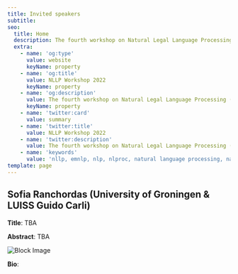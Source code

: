```yaml
---
title: Invited speakers
subtitle: 
seo:
  title: Home
  description: The fourth workshop on Natural Legal Language Processing (NLLP 2022) explores methods and applications of Natural Language Processing for the Legal Domain by focusing on legal text and text with legal significance. Co-located with EMNLP 2022.
  extra:
    - name: 'og:type'
      value: website
      keyName: property
    - name: 'og:title'
      value: NLLP Workshop 2022
      keyName: property
    - name: 'og:description'
      value: The fourth workshop on Natural Legal Language Processing (NLLP 2022) explores methods and applications of Natural Language Processing for the Legal Domain by focusing on legal text and text with legal significance. Co-located with EMNLP 2022.
      keyName: property
    - name: 'twitter:card'
      value: summary
    - name: 'twitter:title'
      value: NLLP Workshop 2022
    - name: 'twitter:description'
      value: The fourth workshop on Natural Legal Language Processing (NLLP 2022) explores methods and applications of Natural Language Processing for the Legal Domain by focusing on legal text and text with legal significance. Co-located with EMNLP 2022.
    - name: 'keywords'
      value: 'nllp, emnlp, nlp, nlproc, natural language processing, natural legal language processing, legal text, legal domain language'
template: page
---
```


## Sofia Ranchordas (University of Groningen & LUISS Guido Carli)

**Title**: TBA

**Abstract**: TBA

![Block Image](https://static.wixstatic.com/media/5a3d0a_a1643afa644947dbaadd38bb7a79575e~mv2.jpg/v1/fill/w_386,h_388,al_c,q_80,usm_0.66_1.00_0.01,enc_auto/profile%20pic%20color%20Nov%202020_JPG.jpg)

**Bio**: 

